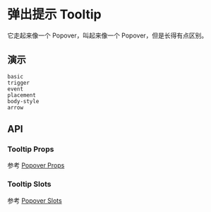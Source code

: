 # 弹出提示 Tooltip

它走起来像一个 Popover，叫起来像一个 Popover，但是长得有点区别。

## 演示

```demo
basic
trigger
event
placement
body-style
arrow
```

## API

### Tooltip Props

参考 [Popover Props](popover#Popover-Props)

### Tooltip Slots

参考 [Popover Slots](popover#Popover-Slots)
